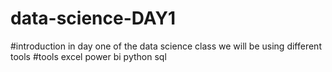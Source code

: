 # data-science-DAY1
#introduction
in day one of the data science class we will be using different tools
#tools
excel
power bi 
python
sql
